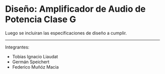 # Diseño: Amplificador de Audio de Potencia Clase G

Luego se incluiran las especificaciones de diseño a cumplir.

---

Integrantes:
- Tobias Ignacio Liaudat
- Germán Speichert
- Federico Muñóz Macia

